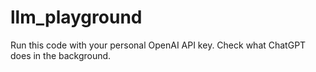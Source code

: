 # llm_playground
Run this code with your personal OpenAI API key. Check what ChatGPT does in the background.
